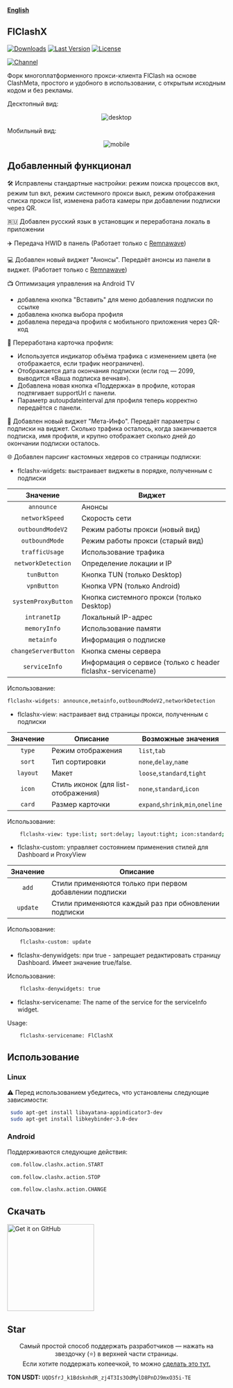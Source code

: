 <div>

[**English**](README_EN.md)

</div>

## FlClashX

[![Downloads](https://img.shields.io/github/downloads/pluralplay/FlClashX/total?style=flat-square&logo=github)](https://github.com/pluralplay/FlClashX/releases/)
[![Last Version](https://img.shields.io/github/release/pluralplay/FlClashX/all.svg?style=flat-square)](https://github.com/pluralplay/FlClashX/releases/)
[![License](https://img.shields.io/github/license/pluralplay/FlClashX?style=flat-square)](LICENSE)

[![Channel](https://img.shields.io/badge/Telegram-Chat-blue?style=flat-square&logo=telegram)](https://t.me/FlClashX)

Форк многоплатформенного прокси-клиента FlClash на основе ClashMeta, простого и удобного в использовании, с открытым исходным кодом и без рекламы.

Десктопный вид:

<p style="text-align: center;">
    <img alt="desktop" src="snapshots/desktop.gif">
</p>

Мобильный вид:

<p style="text-align: center;">
    <img alt="mobile" src="snapshots/mobile.gif">
</p>

## Добавленный функционал

🛠️ Исправлены стандартные настройки: режим поиска процессов вкл, режим tun вкл, режим системного прокси выкл, режим отображения списка прокси list, изменена работа камеры при добавлении подписки через QR.

🇷🇺 Добавлен русский язык в установщик и переработана локаль в приложении

✈️ Передача HWID в панель (Работает только с <a href="https://github.com/remnawave/panel">Remnawave</a>)

💻 Добавлен новый виджет "Анонсы". Передаёт анонсы из панели в виджет. (Работает только с <a href="https://github.com/remnawave/panel">Remnawave</a>)

📺 Оптимизация управления на Android TV

- добавлена кнопка "Вставить" для меню добавления подписки по ссылке
- добавлена кнопка выбора профиля
- добавлена передача профиля с мобильного приложения через QR-код

🪪 Переработана карточка профиля:

- Используется индикатор объёма трафика с изменением цвета (не отображается, если трафик неограничен).
- Отображается дата окончания подписки (если год — 2099, выводится «Ваша подписка вечная»).
- Добавлена новая кнопка «Поддержка» в профиле, которая подтягивает supportUrl с панели.
- Параметр autoupdateinterval для профиля теперь корректно передаётся с панели.

🪪 Добавлен новый виджет "Мета-Инфо". Передаёт параметры с подписки на виджет. Сколько трафика осталось, когда заканчивается подписка, имя профиля, и крупно отображает сколько дней до окончании подписки осталось.

🌐 Добавлен парсинг кастомных хедеров со страницы подписки:

- flclashx-widgets: выстраивает виджеты в порядке, полученным с подписки

|       Значение       | Виджет                                                      |
| :------------------: | ----------------------------------------------------------- |
|      `announce`      | Анонсы                                                      |
|    `networkSpeed`    | Скорость сети                                               |
|   `outboundModeV2`   | Режим работы прокси (новый вид)                             |
|    `outboundMode`    | Режим работы прокси (старый вид)                            |
|    `trafficUsage`    | Использование трафика                                       |
|  `networkDetection`  | Определение локации и IP                                    |
|     `tunButton`      | Кнопка TUN (только Desktop)                                 |
|     `vpnButton`      | Кнопка VPN (только Android)                                 |
| `systemProxyButton`  | Кнопка системного прокси (только Desktop)                   |
|     `intranetIp`     | Локальный IP-адрес                                          |
|     `memoryInfo`     | Использование памяти                                        |
|      `metainfo`      | Информация о подписке                                       |
| `changeServerButton` | Кнопка смены сервера                                        |
|    `serviceInfo`     | Информация о сервисе (только с header flclashx-servicename) |

Использование:

```bash
flclashx-widgets: announce,metainfo,outboundModeV2,networkDetection
```

- flclashx-view: настраивает вид страницы прокси, полученным с подписки

| Значение | Описание                            | Возможные значения                |
| :------: | ----------------------------------- | --------------------------------- |
|  `type`  | Режим отображения                   | `list`,`tab`                      |
|  `sort`  | Тип сортировки                      | `none`,`delay`,`name`             |
| `layout` | Макет                               | `loose`,`standard`,`tight`        |
|  `icon`  | Стиль иконок (для list-отображения) | `none`,`standard`,`icon`          |
|  `card`  | Размер карточки                     | `expand`,`shrink`,`min`,`oneline` |

Использование:

```bash
    flclashx-view: type:list; sort:delay; layout:tight; icon:standard; card:shrink
```

- flclashx-custom: управляет состоянием применения стилей для Dashboard и ProxyView

| Значение | Описание                                                |
| :------: | ------------------------------------------------------- |
|  `add`   | Стили применяются только при первом добавлении подписки |
| `update` | Стили применяются каждый раз при обновлении подписки    |

Использование:

```bash
    flclashx-custom: update
```

- flclashx-denywidgets: при true - запрещает редактировать страницу Dashboard. Имеет значение true/false.

Использование:

```bash
    flclashx-denywidgets: true
```

- flclashx-servicename: The name of the service for the serviceInfo widget.

Usage:

```bash
    flclashx-servicename: FlClashX
```

## Использование

### Linux

⚠️ Перед использованием убедитесь, что установлены следующие зависимости:

```bash
 sudo apt-get install libayatana-appindicator3-dev
 sudo apt-get install libkeybinder-3.0-dev
```

### Android

Поддерживаются следующие действия:

```bash
 com.follow.clashx.action.START

 com.follow.clashx.action.STOP

 com.follow.clashx.action.CHANGE
```

## Скачать

<a href="https://github.com/pluralplay/FlClashX/releases"><img alt="Get it on GitHub" src="snapshots/get-it-on-github.svg" width="200px"/></a>

## Star

<p style="text-align: center;">
Самый простой способ поддержать разработчиков — нажать на звездочку (⭐) в верхней части страницы.<br>
Если хотите поддержать копеечкой, то можно <a href="https://t.me/tribute/app?startapp=dtyh">сделать это тут.</a></p>

**TON USDT:** `UQDSfrJ_k1BdsknhdR_zj4T3Is3OdMylD8PnDJ9mxO35i-TE`
